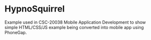 # HypnoSquirrel
Example used in CSC-20038 Mobile Application Development to show simple HTML/CSS/JS example being converted into mobile app using PhoneGap.
